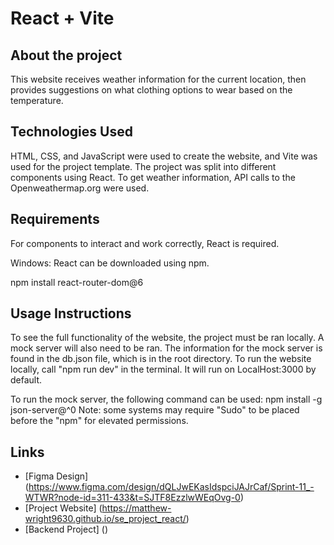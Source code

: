 # React + Vite

## About the project

This website receives weather information for the current location, then provides suggestions on what clothing options to wear based on the temperature.

## Technologies Used

HTML, CSS, and JavaScript were used to create the website, and Vite was used for the project template. The project was split into different components using React.
To get weather information, API calls to the Openweathermap.org were used.

## Requirements

For components to interact and work correctly, React is required.

Windows:
React can be downloaded using npm.

npm install react-router-dom@6

## Usage Instructions

To see the full functionality of the website, the project must be ran locally. A mock server will also need to be ran. The information for the mock server is found in the db.json file, which is in the root directory.
To run the website locally, call "npm run dev" in the terminal. It will run on LocalHost:3000 by default.

To run the mock server, the following command can be used: npm install -g json-server@^0
Note: some systems may require "Sudo" to be placed before the "npm" for elevated permissions.

## Links

- [Figma Design] (https://www.figma.com/design/dQLJwEKasIdspciJAJrCaf/Sprint-11_-WTWR?node-id=311-433&t=SJTF8EzzlwWEqOvg-0)
- [Project Website] (https://matthew-wright9630.github.io/se_project_react/)
- [Backend Project] ()
